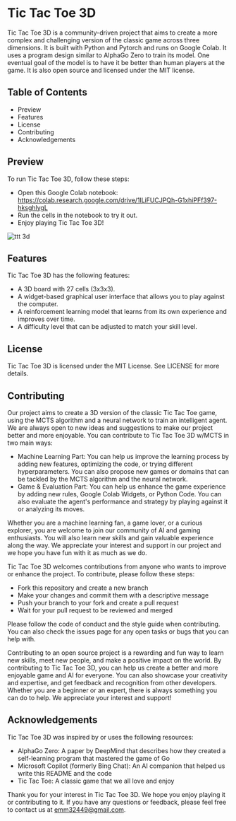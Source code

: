 # Tic Tac Toe 3D

Tic Tac Toe 3D is a community-driven project that aims to create a more complex and challenging version of the classic game across three dimensions. It is built with Python and Pytorch and runs on Google Colab. It uses a program design similar to AlphaGo Zero to train its model. One eventual goal of the model is to have it be better than human players at the game. It is also open source and licensed under the MIT license.

## Table of Contents

- Preview
- Features
- License
- Contributing
- Acknowledgements

## Preview

To run Tic Tac Toe 3D, follow these steps:

- Open this Google Colab notebook: https://colab.research.google.com/drive/1lLiFUCJPQh-G1xhiPFf397-hksghlygL
- Run the cells in the notebook to try it out.
- Enjoy playing Tic Tac Toe 3D!

![ttt 3d](https://github.com/count-rostov/Tic-Tac-Toe-3D/assets/159494114/936a6fba-7f53-4bc0-bd2f-49cdc02e0a30)

## Features

Tic Tac Toe 3D has the following features:

- A 3D board with 27 cells (3x3x3).
- A widget-based graphical user interface that allows you to play against the computer.
- A reinforcement learning model that learns from its own experience and improves over time.
- A difficulty level that can be adjusted to match your skill level.

## License

Tic Tac Toe 3D is licensed under the MIT License. See LICENSE for more details.

## Contributing
Our project aims to create a 3D version of the classic Tic Tac Toe game, using the MCTS algorithm and a neural network to train an intelligent agent. We are always open to new ideas and suggestions to make our project better and more enjoyable. You can contribute to Tic Tac Toe 3D w/MCTS in two main ways:

- Machine Learning Part: You can help us improve the learning process by adding new features, optimizing the code, or trying different hyperparameters. You can also propose new games or domains that can be tackled by the MCTS algorithm and the neural network.
- Game & Evaluation Part: You can help us enhance the game experience by adding new rules, Google Colab Widgets, or Python Code. You can also evaluate the agent's performance and strategy by playing against it or analyzing its moves.

Whether you are a machine learning fan, a game lover, or a curious explorer, you are welcome to join our community of AI and gaming enthusiasts. You will also learn new skills and gain valuable experience along the way. We appreciate your interest and support in our project and we hope you have fun with it as much as we do.

Tic Tac Toe 3D welcomes contributions from anyone who wants to improve or enhance the project. To contribute, please follow these steps:

- Fork this repository and create a new branch
- Make your changes and commit them with a descriptive message
- Push your branch to your fork and create a pull request
- Wait for your pull request to be reviewed and merged

Please follow the code of conduct and the style guide when contributing. You can also check the issues page for any open tasks or bugs that you can help with.

Contributing to an open source project is a rewarding and fun way to learn new skills, meet new people, and make a positive impact on the world. By contributing to Tic Tac Toe 3D, you can help us create a better and more enjoyable game and AI for everyone. You can also showcase your creativity and expertise, and get feedback and recognition from other developers. Whether you are a beginner or an expert, there is always something you can do to help. We appreciate your interest and support!

## Acknowledgements

Tic Tac Toe 3D was inspired by or uses the following resources:

- AlphaGo Zero: A paper by DeepMind that describes how they created a self-learning program that mastered the game of Go
- Microsoft Copilot (formerly Bing Chat): An AI companion that helped us write this README and the code
- Tic Tac Toe: A classic game that we all love and enjoy

Thank you for your interest in Tic Tac Toe 3D. We hope you enjoy playing it or contributing to it. If you have any questions or feedback, please feel free to contact us at emm32449@gmail.com.
